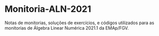 # Monitoria-ALN-2021
Notas de monitorias, soluções de exercícios, e códigos utilizados para as monitorias de Álgebra Linear Numérica 2021.1 da EMAp/FGV.

